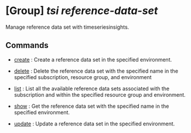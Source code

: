 # [Group] _tsi reference-data-set_

Manage reference data set with timeseriesinsights.

## Commands

- [create](/Commands/tsi/reference-data-set/_create.md)
: Create a reference data set in the specified environment.

- [delete](/Commands/tsi/reference-data-set/_delete.md)
: Delete the reference data set with the specified name in the specified subscription, resource group, and environment

- [list](/Commands/tsi/reference-data-set/_list.md)
: List all the available reference data sets associated with the subscription and within the specified resource group and environment.

- [show](/Commands/tsi/reference-data-set/_show.md)
: Get the reference data set with the specified name in the specified environment.

- [update](/Commands/tsi/reference-data-set/_update.md)
: Update a reference data set in the specified environment.
